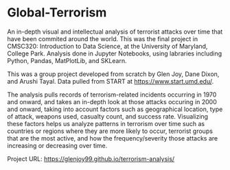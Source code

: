 # Global-Terrorism

An in-depth visual and intellectual analysis of terrorist attacks over time that have been commited around the world. This was the final project in CMSC320: Introduction to Data Science, at the University of Maryland, College Park. Analysis done in Jupyter Notebooks, using labraries including Python, Pandas, MatPlotLib, and SKLearn.

This was a group project developed from scratch by Glen Joy, Dane Dixon, and Arushi Tayal. Data pulled from START at https://www.start.umd.edu/.

The analysis pulls records of terrorism-related incidents occurring in 1970 and onward, and takes an in-depth look at those attacks occuring in 2000 and onward, taking into account factors such as geographical location, type of attack, weapons used, casualty count, and success rate. Visualizing these factors helps us analyze patterns in terrorism over time such as countries or regions where they are more likely to occur, terrorist groups that are the most active, and how the frequency/severity those attacks are increasing or decreasing over time. 

Project URL: https://glenjoy99.github.io/terrorism-analysis/
